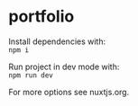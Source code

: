 # portfolio

Install dependencies with: <br>
`npm i`

Run project in dev mode with: <br>
`npm run dev`

For more options see nuxtjs.org.

